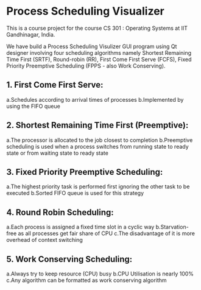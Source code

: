 # Process Scheduling Visualizer

This is a course project for the course CS 301 : Operating Systems at IIT Gandhinagar, India.

We have build a Process Scheduling Visulizer GUI program using Qt designer involving four scheduling algorithms namely Shortest Remaining Time First (SRTF), Round-robin (RR), First Come First Serve (FCFS), Fixed Priority Preemptive Scheduling (FPPS - also Work Conserving).

## 1. First Come First Serve:
   a.Schedules according to arrival times of processes
   b.Implemented by using the FIFO queue

## 2. Shortest Remaining Time First (Preemptive):
   a.The processor is allocated to the job closest to completion
   b.Preemptive scheduling is used when a process switches from running state to ready state or from waiting state to ready state

## 3. Fixed Priority Preemptive Scheduling:
   a.The highest priority task is  performed first ignoring the other task to be executed
   b.Sorted FIFO queue is used for this strategy

## 4. Round Robin Scheduling:
   a.Each process is assigned a fixed time slot in a cyclic way
   b.Starvation-free as all processes get fair share of CPU
   c.The disadvantage of it is more overhead of context switching

## 5. Work Conserving Scheduling:
   a.Always try to keep resource (CPU) busy
   b.CPU Utilisation is nearly 100%
   c.Any algorithm can be formatted as work conserving algorithm




